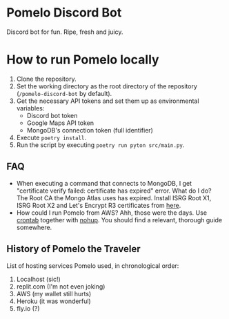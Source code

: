 # Pomelo Discord Bot

Discord bot for fun. Ripe, fresh and juicy.

# How to run Pomelo locally

1. Clone the repository.
2. Set the working directory as the root directory of the repository (`/pomelo-discord-bot` by default).
3. Get the necessary API tokens and set them up as environmental variables:
   - Discord bot token
   - Google Maps API token
   - MongoDB's connection token (full identifier)
4. Execute `poetry install`.
5. Run the script by executing `poetry run pyton src/main.py`.

## FAQ

- When executing a command that connects to MongoDB, I get "certificate verify failed: certificate has expired" error. What do I do?
The Root CA the Mongo Atlas uses has expired. Install ISRG Root X1, ISRG Root X2 and Let's Encrypt R3 certificates from [here](https://letsencrypt.org/certificates/).
- How could I run Pomelo from AWS?
Ahh, those were the days. Use [crontab](https://man7.org/linux/man-pages/man5/crontab.5.html) together with [nohup](https://en.wikipedia.org/wiki/Nohup). You should find a relevant, thorough guide somewhere.

## History of Pomelo the Traveler

List of hosting services Pomelo used, in chronological order:
1. Localhost (sic!)
2. replit.com (I'm not even joking)
3. AWS (my wallet still hurts)
4. Heroku (it was wonderful)
5. fly.io (?)
